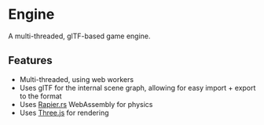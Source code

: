 # Engine

A multi-threaded, glTF-based game engine.

## Features

- Multi-threaded, using web workers
- Uses glTF for the internal scene graph, allowing for easy import + export to the format
- Uses [Rapier.rs](https://rapier.rs/) WebAssembly for physics
- Uses [Three.js](https://threejs.org/) for rendering
